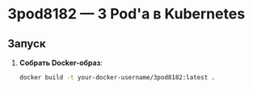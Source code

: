 # 3pod8182 — 3 Pod'а в Kubernetes

## Запуск

1. **Собрать Docker-образ**:
   ```bash
   docker build -t your-docker-username/3pod8182:latest .